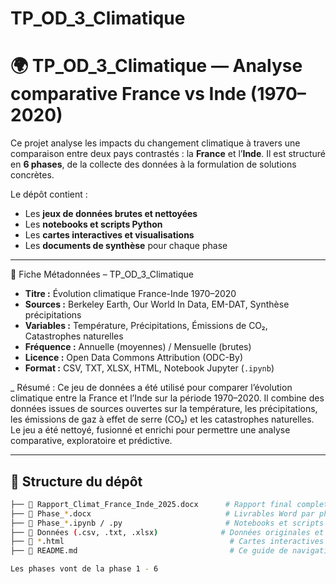 # TP_OD_3_Climatique
# 🌍 TP_OD_3_Climatique — Analyse comparative France vs Inde (1970–2020)

Ce projet analyse les impacts du changement climatique à travers une comparaison entre deux pays contrastés : la **France** et l’**Inde**. Il est structuré en **6 phases**, de la collecte des données à la formulation de solutions concrètes.

Le dépôt contient :
- Les **jeux de données brutes et nettoyées**
- Les **notebooks et scripts Python**
- Les **cartes interactives et visualisations**
- Les **documents de synthèse** pour chaque phase

---

📄 Fiche Métadonnées – TP_OD_3_Climatique
- **Titre :** Évolution climatique France-Inde 1970–2020
- **Sources :** Berkeley Earth, Our World In Data, EM-DAT, Synthèse précipitations
- **Variables :** Température, Précipitations, Émissions de CO₂, Catastrophes naturelles
- **Fréquence :** Annuelle (moyennes) / Mensuelle (brutes)
- **Licence :** Open Data Commons Attribution (ODC-By)
- **Format :** CSV, TXT, XLSX, HTML, Notebook Jupyter (`.ipynb`)

_ Résumé :
  Ce jeu de données a été utilisé pour comparer l’évolution climatique entre la France et l’Inde sur la période 1970–2020. Il combine des données issues de sources ouvertes sur la température, les précipitations, les émissions de gaz à effet de serre (CO₂) et les catastrophes naturelles. Le jeu a été nettoyé, fusionné et enrichi pour permettre une analyse comparative, exploratoire et prédictive.

---

## 📁 Structure du dépôt

```bash
├── 📄 Rapport_Climat_France_Inde_2025.docx      # Rapport final complet
├── 📄 Phase_*.docx                              # Livrables Word par phase
├── 📓 Phase_*.ipynb / .py                       # Notebooks et scripts d’analyse
├── 📁 Données (.csv, .txt, .xlsx)              # Données originales et combinées
├── 📄 *.html                                     # Cartes interactives et heatmaps
├── 📄 README.md                                  # Ce guide de navigation

Les phases vont de la phase 1 - 6


